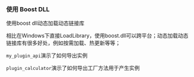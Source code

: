 ### 使用 Boost DLL
使用boost dll动态加载动态链接库

相比在Windows下直接LoadLibrary，使用boost.dll可以跨平台；动态加载动态链接库有很多好处，例如按需加载、热更新等等；

```my_plugin_api```演示了如何导出实例

```plugin_calculator```演示了如何导出工厂方法用于产生实例


